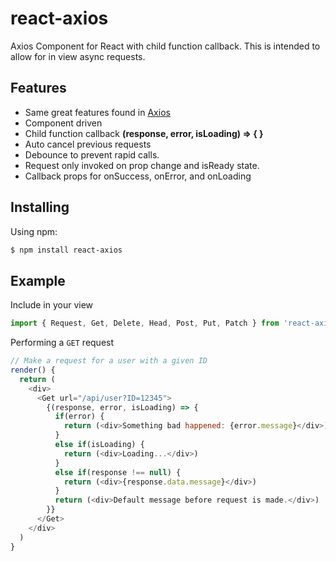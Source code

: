 # react-axios
Axios Component for React with child function callback.
This is intended to allow for in view async requests.

## Features

- Same great features found in [Axios](https://github.com/mzabriskie/axios)
- Component driven
- Child function callback **(response, error, isLoading) => { }**
- Auto cancel previous requests
- Debounce to prevent rapid calls.
- Request only invoked on prop change and isReady state.
- Callback props for onSuccess, onError, and onLoading

## Installing

Using npm:

```bash
$ npm install react-axios
```

## Example

Include in your view

```js
import { Request, Get, Delete, Head, Post, Put, Patch } from 'react-axios'
```

Performing a `GET` request

```js
// Make a request for a user with a given ID
render() {
  return (
    <div>
      <Get url="/api/user?ID=12345">
        {(response, error, isLoading) => {
          if(error) {
            return (<div>Something bad happened: {error.message}</div>)
          }
          else if(isLoading) {
            return (<div>Loading...</div>)
          }
          else if(response !== null) {
            return (<div>{response.data.message}</div>)
          }
          return (<div>Default message before request is made.</div>)
        }}
      </Get>
    </div>
  )
}
```
